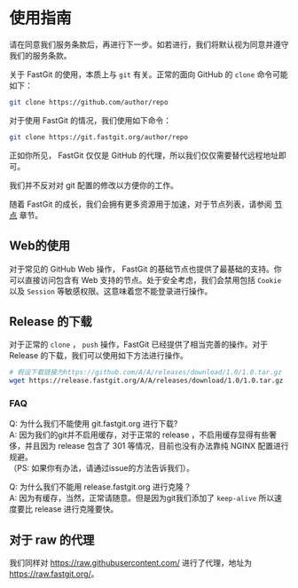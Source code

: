 # 使用指南

请在同意我们服务条款后，再进行下一步。如若进行，我们将默认视为同意并遵守我们的服务条款。

关于 FastGit 的使用，本质上与 `git` 有关。正常的面向 GitHub 的 `clone` 命令可能如下：

```bash
git clone https://github.com/author/repo
```

对于使用 FastGit 的情况，我们使用如下命令：

```bash
git clone https://git.fastgit.org/author/repo
```

正如你所见， FastGit 仅仅是 GitHub 的代理，所以我们仅仅需要替代远程地址即可。

我们并不反对对 git 配置的修改以方便你的工作。

随着 FastGit 的成长，我们会拥有更多资源用于加速，对于节点列表，请参阅 [节点](../zh-cn/node.md) 章节。

## Web的使用

对于常见的 GitHub Web 操作， FastGit 的基础节点也提供了最基础的支持。你可以直接访问包含有 Web 支持的节点。处于安全考虑，我们会禁用包括 `Cookie` 以及 `Session` 等敏感权限。这意味着您不能登录进行操作。

## Release 的下载

对于正常的 `clone` ， `push` 操作，FastGit 已经提供了相当完善的操作。对于 Release 的下载，我们可以使用如下方法进行操作。

```bash
# 假设下载链接为https://github.com/A/A/releases/download/1.0/1.0.tar.gz
wget https://release.fastgit.org/A/A/releases/download/1.0/1.0.tar.gz
```

### FAQ

Q: 为什么我们不能使用 git.fastgit.org 进行下载?  
A: 因为我们的git并不启用缓存，对于正常的 release ，不启用缓存显得有些奢侈，并且因为 release 包含了 301 等情况，目前也没有办法靠纯 NGINX 配置进行规避。  
（PS: 如果你有办法，请通过issue的方法告诉我们）。

Q: 为什么我们不能用 release.fastgit.org 进行克隆？  
A: 因为有缓存，当然，正常请随意。但是因为git我们添加了 `keep-alive` 所以速度要比 release 进行克隆要快。

## 对于 raw 的代理

我们同样对 <https://raw.githubusercontent.com/> 进行了代理，地址为 <https://raw.fastgit.org/>。
